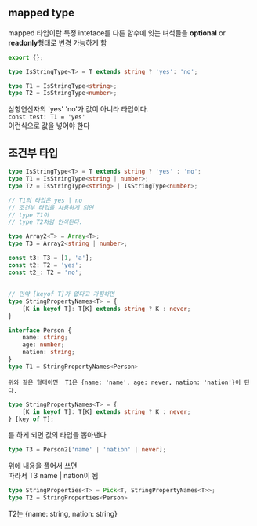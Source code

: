 ## mapped type

mapped 타입이란 특정 inteface를 다른 함수에 잇는 녀석들을 **optional** or **readonly**형태로 변경 가능하게 함
```ts
export {};

type IsStringType<T> = T extends string ? 'yes': 'no';

type T1 = IsStringType<string>;
type T2 = IsStringType<number>;
```

삼항연산자의 'yes' 'no'가 값이 아니라 타입이다.  
`const test: T1 = 'yes'`  
이런식으로 값을 넣어야 한다


## 조건부 타입
```ts
type IsStringType<T> = T extends string ? 'yes' : 'no';
type T1 = IsStringType<string | number>;
type T2 = IsStringType<string> | IsStringType<number>;

// T1의 타입은 yes | no
// 조건부 타입을 사용하게 되면 
// type T1이
// type T2처럼 인식된다.

type Array2<T> = Array<T>;
type T3 = Array2<string | number>;

const t3: T3 = [1, 'a'];
const t2: T2 = 'yes';
const t2_: T2 = 'no';
```

##
```ts
// 만약 [keyof T]가 없다고 가정하면
type StringPropertyNames<T> = {
    [K in keyof T]: T[K] extends string ? K : never;
}

interface Person {
    name: string;
    age: number;
    nation: string;
}
type T1 = StringPropertyNames<Person>

```
`위와 같은 형태이면  T1은 {name: 'name', age: never, nation: 'nation'}이 된다.`

```ts
type StringPropertyNames<T> = {
    [K in keyof T]: T[K] extends string ? K : never;
} [key of T];
```
를 하게 되면 값의 타입을 뽑아낸다
```ts
type T3 = Person2['name' | 'nation' | never];

```
위에 내용을 풀어서 쓰면  
따라서 T3 name | nation이 됨

```ts
type StringProperties<T> = Pick<T, StringPropertyNames<T>>;
type T2 = StringProperties<Person>
```
T2는 {name: string, nation: string}